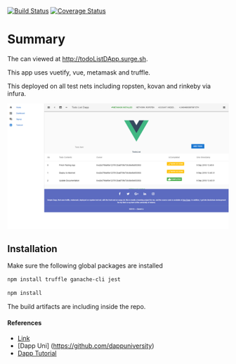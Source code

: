 [![Build Status](https://travis-ci.org/FriendlyUser/Vue-Dapp.svg?branch=master)](https://travis-ci.org/FriendlyUser/Vue-Dapp) [![Coverage Status](https://coveralls.io/repos/github/FriendlyUser/Vue-Dapp/badge.svg?branch=master)](https://coveralls.io/github/FriendlyUser/Vue-Dapp?branch=master)

# Summary

The can viewed at http://todoListDApp.surge.sh.

This app uses vuetify, vue, metamask and truffle.

This deployed on all test nets including ropsten, kovan and rinkeby via infura.

![Todo List](docs/screenshot.png)
## Installation
Make sure the following global packages are installed
```sh
npm install truffle ganache-cli jest
```

```sh
npm install 
```

The build artifacts are including inside the repo.

#### References
* [Link](https://itnext.io/create-your-first-ethereum-dapp-with-web3-and-vue-js-part-2-52248a74d58a)
* [Dapp Uni] (https://github.com/dappuniversity)
* [Dapp Tutorial](https://github.com/danielefavi/ethereum-vuejs-dapp)